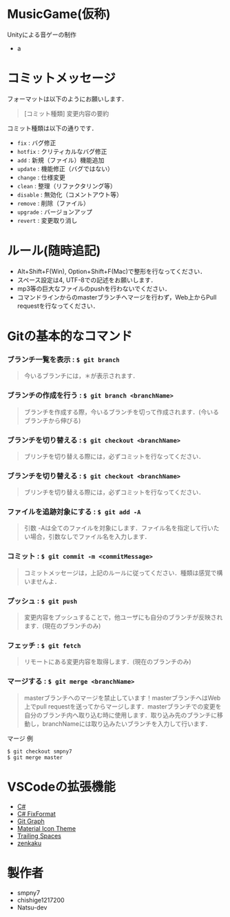 #  MusicGame(仮称)

Unityによる音ゲーの制作
* a

# コミットメッセージ

フォーマットは以下のようにお願いします．
> [コミット種類] 変更内容の要約

コミット種類は以下の通りです．
* `fix` : バグ修正
* `hotfix` : クリティカルなバグ修正
* `add` : 新規（ファイル）機能追加
* `update` : 機能修正（バグではない）
* `change` : 仕様変更
* `clean` : 整理（リファクタリング等）
* `disable` : 無効化（コメントアウト等）
* `remove` : 削除（ファイル）
* `upgrade` : バージョンアップ
* `revert` : 変更取り消し


# ルール(随時追記)

* Alt+Shift+F(Win), Option+Shift+F(Mac)で整形を行なってください．
* スペース設定は4, UTF-8での記述をお願いします．
* mp3等の巨大なファイルのpushを行わないでください．
* コマンドラインからのmasterブランチへマージを行わず，Web上からPull requestを行なってください．


# Gitの基本的なコマンド

### ブランチ一覧を表示 : `$ git branch`
> 今いるブランチには，＊が表示されます．

### ブランチの作成を行う : `$ git branch <branchName>`
> ブランチを作成する際，今いるブランチを切って作成されます．(今いるブランチから伸びる)

### ブランチを切り替える : `$ git checkout <branchName>`
> ブリンチを切り替える際には，必ずコミットを行なってください．

### ブランチを切り替える : `$ git checkout <branchName>`
> ブリンチを切り替える際には，必ずコミットを行なってください．

### ファイルを追跡対象にする : `$ git add -A`
> 引数 -Aは全てのファイルを対象にします．ファイル名を指定して行いたい場合，引数なしでファイル名を入力します．

### コミット : `$ git commit -m <commitMessage>`
> コミットメッセージは，上記のルールに従ってください．種類は感覚で構いませんよ．

### プッシュ : `$ git push`
> 変更内容をプッシュすることで，他ユーザにも自分のブランチが反映されます．(現在のブランチのみ)

### フェッチ : `$ git fetch`
> リモートにある変更内容を取得します．(現在のブランチのみ)

### マージする : `$ git merge <branchName>`
> masterブランチへのマージを禁止しています！masterブランチへはWeb上でpull requestを送ってからマージします．masterブランチでの変更を自分のブランチ内へ取り込む時に使用します．取り込み先のブランチに移動し，branchNameには取り込みたいブランチを入力して行います．

マージ 例
```
$ git checkout smpny7
$ git merge master
```


# VSCodeの拡張機能

* [C#](https://marketplace.visualstudio.com/items?itemName=ms-dotnettools.csharp)
* [C# FixFormat](https://marketplace.visualstudio.com/items?itemName=Leopotam.csharpfixformat)
* [Git Graph](https://marketplace.visualstudio.com/items?itemName=mhutchie.git-graph)
* [Material Icon Theme](https://marketplace.visualstudio.com/items?itemName=PKief.material-icon-theme)
* [Trailing Spaces](https://marketplace.visualstudio.com/items?itemName=shardulm94.trailing-spaces)
* [zenkaku](https://marketplace.visualstudio.com/items?itemName=mosapride.zenkaku)


# 製作者

* smpny7
* chishige1217200
* Natsu-dev